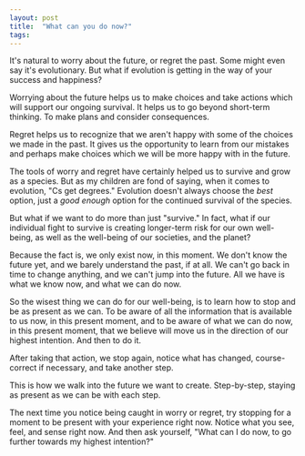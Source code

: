 ```yaml
---
layout: post
title:  "What can you do now?"
tags: 
---
```


It's natural to worry about the future, or regret the past. Some might even say it's evolutionary. But what if evolution is getting in the way of your success and happiness?

Worrying about the future helps us to make choices and take actions which will support our ongoing survival. It helps us to go beyond short-term thinking. To make plans and consider consequences.

Regret helps us to recognize that we aren't happy with some of the choices we made in the past. It gives us the opportunity to learn from our mistakes and perhaps make choices which we will be more happy with in the future.

The tools of worry and regret have certainly helped us to survive and grow as a species. But as my children are fond of saying, when it comes to evolution, "Cs get degrees." Evolution doesn't always choose the *best* option, just a *good enough* option for the continued survival of the species.

But what if we want to do more than just "survive." In fact, what if our individual fight to survive is creating longer-term risk for our own well-being, as well as the well-being of our societies, and the planet?

Because the fact is, we only exist now, in this moment. We don't know the future yet, and we barely understand the past, if at all. We can't go back in time to change anything, and we can't jump into the future. All we have is what we know now, and what we can do now.

So the wisest thing we can do for our well-being, is to learn how to stop and be as present as we can. To be aware of all the information that is available to us now, in this present moment, and to be aware of what we can do now, in this present moment, that we believe will move us in the direction of our highest intention. And then to do it.

After taking that action, we stop again, notice what has changed, course-correct if necessary, and take another step.

This is how we walk into the future we want to create. Step-by-step, staying as present as we can be with each step.

The next time you notice being caught in worry or regret, try stopping for a moment to be present with your experience right now. Notice what you see, feel, and sense right now. And then ask yourself, "What can I do now, to go further towards my highest intention?"